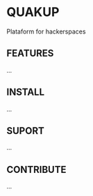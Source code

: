 # QUAKUP

Plataform for hackerspaces

## FEATURES
...


## INSTALL
...

## SUPORT
...

## CONTRIBUTE
...
